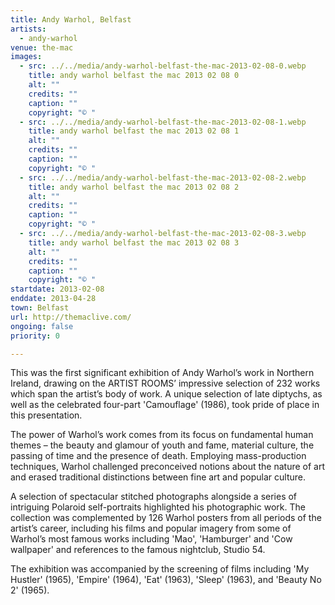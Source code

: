 ```yaml
---
title: Andy Warhol, Belfast
artists:
  - andy-warhol
venue: the-mac
images:
  - src: ../../media/andy-warhol-belfast-the-mac-2013-02-08-0.webp
    title: andy warhol belfast the mac 2013 02 08 0
    alt: ""
    credits: ""
    caption: ""
    copyright: "© "
  - src: ../../media/andy-warhol-belfast-the-mac-2013-02-08-1.webp
    title: andy warhol belfast the mac 2013 02 08 1
    alt: ""
    credits: ""
    caption: ""
    copyright: "© "
  - src: ../../media/andy-warhol-belfast-the-mac-2013-02-08-2.webp
    title: andy warhol belfast the mac 2013 02 08 2
    alt: ""
    credits: ""
    caption: ""
    copyright: "© "
  - src: ../../media/andy-warhol-belfast-the-mac-2013-02-08-3.webp
    title: andy warhol belfast the mac 2013 02 08 3
    alt: ""
    credits: ""
    caption: ""
    copyright: "© "
startdate: 2013-02-08
enddate: 2013-04-28
town: Belfast
url: http://themaclive.com/
ongoing: false
priority: 0

---
```


This was the first significant exhibition of Andy Warhol’s work in Northern Ireland, drawing on the ARTIST ROOMS’ impressive selection of 232 works which span the artist’s body of work. A unique selection of late diptychs, as well as the celebrated four-part 'Camouflage' (1986), took pride of place in this presentation.

The power of Warhol’s work comes from its focus on fundamental human themes – the beauty and glamour of youth and fame, material culture, the passing of time and the presence of death. Employing mass-production techniques, Warhol challenged preconceived notions about the nature of art and erased traditional distinctions between fine art and popular culture.

A selection of spectacular stitched photographs alongside a series of intriguing Polaroid self-portraits highlighted his photographic work. The collection was complemented by 126 Warhol posters from all periods of the artist’s career, including his films and popular imagery from some of Warhol’s most famous works including 'Mao', 'Hamburger' and 'Cow wallpaper' and references to the famous nightclub, Studio 54.

The exhibition was accompanied by the screening of films including 'My Hustler' (1965), 'Empire' (1964), 'Eat' (1963), 'Sleep' (1963), and 'Beauty No 2' (1965).